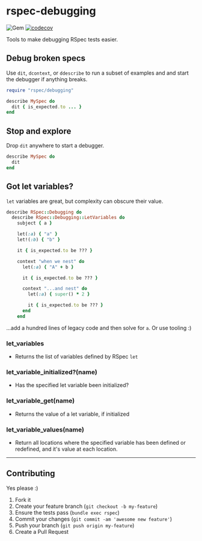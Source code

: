 rspec-debugging
======
![Gem](https://img.shields.io/gem/dt/rspec-debugging?style=plastic)
[![codecov](https://codecov.io/gh/dpep/rspec-debugging/branch/main/graph/badge.svg)](https://codecov.io/gh/dpep/rspec-debugging)


Tools to make debugging RSpec tests easier.


Debug broken specs
----
Use `dit`, `dcontext`, or `ddescribe` to run a subset of examples and and start the debugger if anything breaks.

```ruby
require "rspec/debugging"

describe MySpec do
  dit { is_expected.to ... }
end
```


Stop and explore
----
Drop `dit` anywhere to start a debugger.

```ruby
describe MySpec do
  dit
end
```


Got let variables?
----
`let` variables are great, but complexity can obscure their value.

```ruby
describe RSpec::Debugging do
  describe RSpec::Debugging::LetVariables do
    subject { a }

    let(:a) { "a" }
    let!(:b) { "b" }

    it { is_expected.to be ??? }

    context "when we nest" do
      let(:a) { "A" + b }

      it { is_expected.to be ??? }

      context "...and nest" do
        let(:a) { super() * 2 }

        it { is_expected.to be ??? }
      end
    end
```

...add a hundred lines of legacy code and then solve for `a`.  Or use tooling :)

### let_variables
* Returns the list of variables defined by RSpec `let`


### let_variable_initialized?(name)
* Has the specified let variable been initialized?


### let_variable_get(name)
* Returns the value of a let variable, if initialized

### let_variable_values(name)
* Return all locations where the specified variable has been defined or redefined, and it's value at each location.


----
## Contributing

Yes please  :)

1. Fork it
1. Create your feature branch (`git checkout -b my-feature`)
1. Ensure the tests pass (`bundle exec rspec`)
1. Commit your changes (`git commit -am 'awesome new feature'`)
1. Push your branch (`git push origin my-feature`)
1. Create a Pull Request
